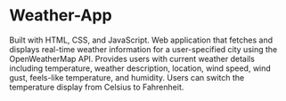 # Weather-App
Built with HTML, CSS, and JavaScript. Web application that fetches and displays real-time weather information for a user-specified city using the OpenWeatherMap API. Provides users with current weather details including temperature, weather description, location, wind speed, wind gust, feels-like temperature, and humidity. Users can switch the temperature display from Celsius to Fahrenheit.
